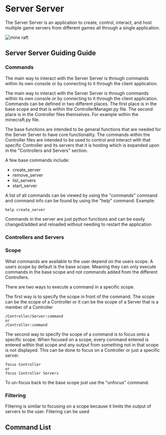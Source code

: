 # Server Server

The Server Server is an application to create, control, interact, and host multiple game servers 
from different games all through a single application.

![mine raft](https://i.ytimg.com/vi/Kwwl9jiJ1A4/maxresdefault.jpg)

## Server Server Guiding Guide

### Commands
The main way to interact with the Server Server is through commands within its own console 
or by connecting to it through the client application.

The main way to interact with the Server Server is through commands within its own console 
or by connecting to it through the client application. Commands can be defined in two different places.
The first place is in the base scope and that is within the ControllerManager.py file. The second place is
in the Controller files themselves. For example within the minecraft.py file. 

The base functions are intended to be
general functions that are needed for the Server Server to have core functionality. The commands within the Controller files
are intended to be used to control and interact with that specific Controller and its servers that it is hosting which is 
expanded upon in the "Controllers and Servers" section.

A few base commands include:
 - create_server
 - remove_server
 - list_servers
 - start_server

A list of all commands can be viewed by using the "commands" command and command 
info can be found by using the "help" command. Example:

    help create_server 

Commands in the server are just python functions and can be easily changed/added and reloaded 
without needing to restart the application

### Controllers and Servers

### Scope
What commands are available to the user depend on the users scope.
A users scope by default is the base scope. Meaning they can only execute commands 
in the base scope and not commands added from the different Controllers.

There are two ways to execute a command in a specific scope. 

The first way is to specify the scope in front of the command.
The scope can be the scope of a Controller or it can be the scope of a Server that is a member
of a Controller
    
    /Controller/Server:command
    or
    /Controller:command
    
The second way to specify the scope of a command is to focus onto a specific scope.
When focused on a scope, every command entered is entered within that scope and any output from 
something not in that scope is not displayed. This can be done to focus on a Controller or just a specific server.
    
    focus Controller
    or
    focus Controller Servers
To un-focus back to the base scope just use the "unfocus" command.

### Filtering
Filtering is similar to focusing on a scope because it limits the output of servers to the user.
Filtering can be used 

## Command List